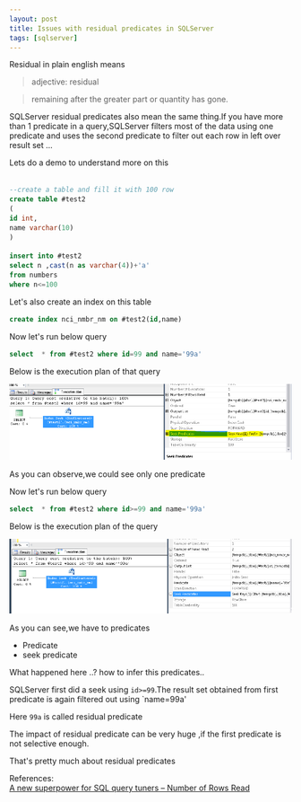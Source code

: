 ```yaml
---
layout: post
title: Issues with residual predicates in SQLServer
tags: [sqlserver]
---
```


Residual in plain english means 

>adjective: residual  

   > remaining after the greater part or quantity has gone.
  

SQLServer residual predicates also mean the same thing.If you have more than 1 predicate  in a query,SQLServer filters most of the data using
one predicate and uses the second predicate to filter out each row in left over result set ...

Lets do a demo to understand more on this


``` sql

--create a table and fill it with 100 row
create table #test2
(
id int,
name varchar(10)
)
 
insert into #test2
select n ,cast(n as varchar(4))+'a'
from numbers
where n<=100 

```

Let's also create an index on this table

``` sql
create index nci_nmbr_nm on #test2(id,name)

```

Now let's run below query 

``` sql
select  * from #test2 where id=99 and name='99a'
```

Below is the execution plan of that query

<img  src="/img/rs1.PNG"/>

As you can observe,we could see only one predicate

Now let's run below query 

``` sql
select  * from #test2 where id>=99 and name='99a'
```

Below is the execution plan of the query

<img  src="/img/rs2.PNG"/>


As you can see,we have to predicates  

+ Predicate
+  seek predicate

What happened here ..? how to infer this predicates..

SQLServer first did a seek  using `id>=99`.The result set obtained from first predicate is again filtered out using  `name=99a' 

Here `99a` is called residual predicate

The impact of residual predicate can be very huge ,if the first predicate is not selective enough.

That's pretty much about residual predicates


References:   
[A new superpower for SQL query tuners – Number of Rows Read ](http://sqlblog.com/blogs/rob_farley/archive/2011/05/19/covering-schmuvvering-when-a-covering-index-is-actually-rubbish.aspx)











